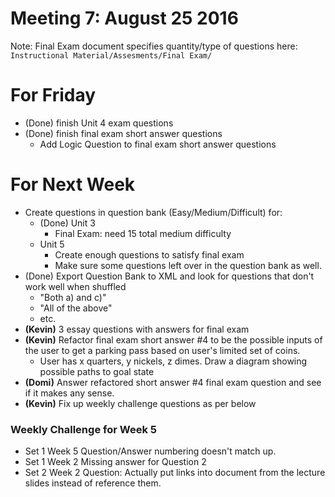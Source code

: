 # Meeting 7: August 25 2016

Note: Final Exam document specifies quantity/type of questions here: `Instructional Material/Assesments/Final Exam/`

# For Friday
* (Done) finish Unit 4 exam questions
* (Done) finish final exam short answer questions
    * Add Logic Question to final exam short answer questions

# For Next Week
* Create questions in question bank (Easy/Medium/Difficult) for:
    * (Done) Unit 3
        * Final Exam: need 15 total medium difficulty
    * Unit 5
        * Create enough questions to satisfy final exam
        * Make sure some questions left over in the question bank as well.
* (Done) Export Question Bank to XML and look for questions that don't work well when shuffled
    * "Both a) and c)"
    * "All of the above"
    * etc.
* **(Kevin)** 3 essay questions with answers for final exam
* **(Kevin)** Refactor final exam short answer #4 to be the possible inputs of the user to get a parking pass based on user's limited set of coins.
    * User has x quarters, y nickels, z dimes. Draw a diagram showing possible paths to goal state
* **(Domi)** Answer refactored short answer #4 final exam question and see if it makes any sense.
* **(Kevin)** Fix up weekly challenge questions as per below

### Weekly Challenge for Week 5
* Set 1 Week 5 Question/Answer numbering doesn't match up.
* Set 1 Week 2 Missing answer for Question 2
* Set 2 Week 2 Question: Actually put links into document from the lecture slides instead of reference them.
